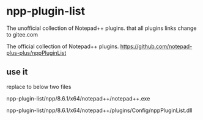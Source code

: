 # npp-plugin-list

The unofficial collection of Notepad++ plugins. that all plugins links change to gitee.com

The official collection of Notepad++ plugins. https://github.com/notepad-plus-plus/nppPluginList

## use it

replace to below two files

npp-plugin-list/npp/8.6.1/x64/notepad++/notepad++.exe

npp-plugin-list/npp/8.6.1/x64/notepad++/plugins/Config/nppPluginList.dll